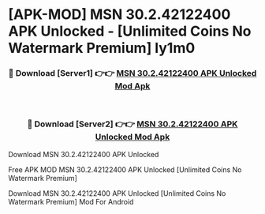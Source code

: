 # [APK-MOD] MSN 30.2.42122400 APK Unlocked - [Unlimited Coins No Watermark Premium] ly1m0



<div align="center">
<h3>🔴 Download [Server1] 👉👉 <a href="https://momento.my/?title=MSN_30.2.42122400_APK_Unlocked">MSN 30.2.42122400 APK Unlocked Mod Apk</a></h3><br>

<h3>🔴 Download [Server2] 👉👉 <a href="https://momento.my/?title=MSN_30.2.42122400_APK_Unlocked">MSN 30.2.42122400 APK Unlocked Mod Apk</a></h3>
</div>



Download MSN 30.2.42122400 APK Unlocked 

Free APK MOD MSN 30.2.42122400 APK Unlocked [Unlimited Coins No Watermark Premium]

Download MSN 30.2.42122400 APK Unlocked [Unlimited Coins No Watermark Premium] Mod For Android
